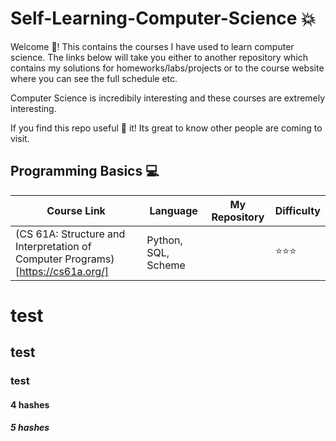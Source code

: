 # Self-Learning-Computer-Science :collision:

Welcome 👋! This contains the courses I have used to learn computer science. The links below will take you either to another repository which contains my solutions for homeworks/labs/projects or to the course website where you can see the full schedule etc.

Computer Science is incredibily interesting and these courses are extremely interesting.

If you find this repo useful :star2: it! Its great to know other people are coming to visit.


## Programming Basics :computer:

| Course Link | Language | My Repository | Difficulty | 
| ------------- | ------------- | ------------- | ------------- |
| (CS 61A: Structure and Interpretation of Computer Programs)[https://cs61a.org/]| Python, SQL, Scheme| | :star::star::star: |


# test
## test
### test
#### 4 hashes
##### 5 hashes

